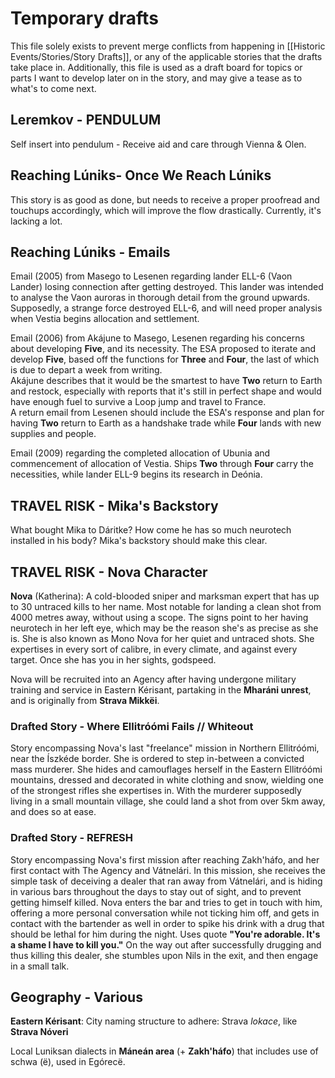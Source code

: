 # Temporary drafts 
This file solely exists to prevent merge conflicts from happening in [[Historic Events/Stories/Story Drafts]], or any of the applicable stories that the drafts take place in. Additionally, this file is used as a draft board for topics or parts I want to develop later on in the story, and may give a tease as to what's to come next.

## Leremkov - PENDULUM
Self insert into pendulum - Receive aid and care through Vienna & Olen.

## Reaching Lúniks- Once We Reach Lúniks
This story is as good as done, but needs to receive a proper proofread and touchups accordingly, which will improve the flow drastically. Currently, it's lacking a lot.

## Reaching Lúniks - Emails
Email (2005) from Masego to Lesenen regarding lander ELL-6 (Vaon Lander) losing connection after getting destroyed. This lander was intended to analyse the Vaon auroras in thorough detail from the ground upwards. Supposedly, a strange force destroyed ELL-6, and will need proper analysis when Vestia begins allocation and settlement.

Email (2006) from Akájune to Masego, Lesenen regarding his concerns about developing **Five**, and its necessity. The ESA proposed to iterate and develop **Five**, based off the functions for **Three** and **Four**, the last of which is due to depart a week from writing. \
Akájune describes that it would be the smartest to have **Two** return to Earth and restock, especially with reports that it's still in perfect shape and would have enough fuel to survive a Loop jump and travel to France. \
A return email from Lesenen should include the ESA's response and plan for having **Two** return to Earth as a handshake trade while **Four** lands with new supplies and people.

Email (2009) regarding the completed allocation of Ubunia and commencement of allocation of Vestia. Ships **Two** through **Four** carry the necessities, while lander ELL-9 begins its research in Deónia.

## TRAVEL RISK - Mika's Backstory
What bought Mika to Dáritke? How come he has so much neurotech installed in his body? Mika's backstory should make this clear.

## TRAVEL RISK - Nova Character 
**Nova** (Katherina): A cold-blooded sniper and marksman expert that has up to 30 untraced kills to her name. Most notable for landing a clean shot from 4000 metres away, without using a scope. The signs point to her having neurotech in her left eye, which may be the reason she's as precise as she is. She is also known as Mono Nova for her quiet and untraced shots. She expertises in every sort of calibre, in every climate, and against every target. Once she has you in her sights, godspeed.

Nova will be recruited into an Agency after having undergone military training and service in Eastern Kérisant, partaking in the **Mharáni unrest**, and is originally from **Strava Mikkëi**.

### Drafted Story - Where Ellitróómi Fails // Whiteout
Story encompassing Nova's last "freelance" mission in Northern Ellitróómi, near the Íszkéde border. She is ordered to step in-between a convicted mass murderer. She hides and camouflages herself in the Eastern Ellitróómi mountains, dressed and decorated in white clothing and snow, wielding one of the strongest rifles she expertises in. With the murderer supposedly living in a small mountain village, she could land a shot from over 5km away, and does so at ease.
### Drafted Story - REFRESH
Story encompassing Nova's first mission after reaching Zakh'háfo, and her first contact with The Agency and Vátnelári. In this mission, she receives the simple task of deceiving a dealer that ran away from Vátnelári, and is hiding in various bars throughout the days to stay out of sight, and to prevent getting himself killed. Nova enters the bar and tries to get in touch with him, offering a more personal conversation while not ticking him off, and gets in contact with the bartender as well in order to spike his drink with a drug that should be lethal for him during the night. Uses quote **"You're adorable. It's a shame I have to kill you."** On the way out after successfully drugging and thus killing this dealer, she stumbles upon Nils in the exit, and then engage in a small talk.

## Geography - Various
**Eastern Kérisant**: City naming structure to adhere: Strava *lokace*, like **Strava Nóveri**  
  
Local Luniksan dialects in **Máneán area** (+ **Zakh'háfo**) that includes use of schwa (ë), used in Egórecë.